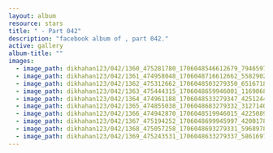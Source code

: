 ```yaml
---
layout: album
resource: stars
title: " - Part 042"
description: "facebook album of , part 042."
active: gallery
album-title: ""
images:
  - image_path: dikhahan123/042/1360_475281780_1706048546612679_7946597790838284936_n.jpg
  - image_path: dikhahan123/042/1361_474958048_1706048716612662_5582902285481103615_n.jpg
  - image_path: dikhahan123/042/1362_475312662_1706048503279350_6516718936744208718_n.jpg
  - image_path: dikhahan123/042/1363_475444315_1706048659946001_1169068647644029281_n.jpg
  - image_path: dikhahan123/042/1364_474961188_1706048533279347_4251244593496325411_n.jpg
  - image_path: dikhahan123/042/1365_474855038_1706048683279332_3127140062352562854_n.jpg
  - image_path: dikhahan123/042/1366_474942870_1706048519946015_4225089852139048172_n.jpg
  - image_path: dikhahan123/042/1367_475194252_1706048699945997_4200178645493503387_n.jpg
  - image_path: dikhahan123/042/1368_475057258_1706048693279331_5968978806528397125_n.jpg
  - image_path: dikhahan123/042/1369_475243531_1706048633279337_5861697851973896766_n.jpg
---
```

